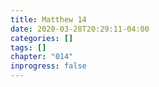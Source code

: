 ```yaml
---
title: Matthew 14
date: 2020-03-28T20:29:11-04:00
categories: []
tags: []
chapter: "014"
inprogress: false
---
```


